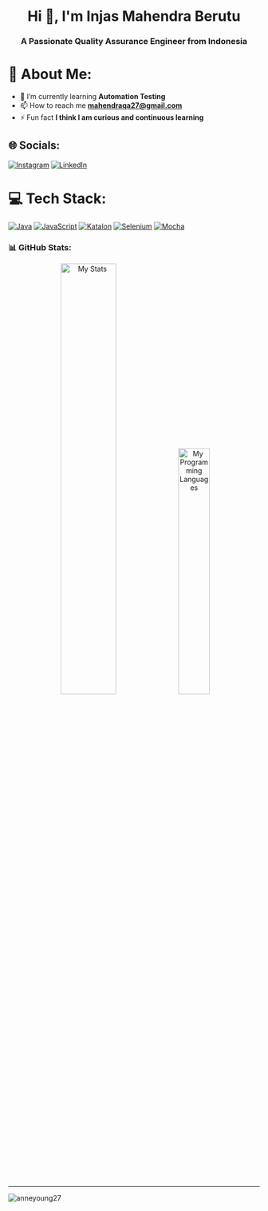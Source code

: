<h1 align="center">Hi 👋, I'm Injas Mahendra Berutu</h1>
<h3 align="center">A Passionate Quality Assurance Engineer from Indonesia</h3>

# 💫 About Me:
- 🌱 I’m currently learning **Automation Testing**
- 📫 How to reach me **mahendraqa27@gmail.com** 
- ⚡ Fun fact **I think I am curious and continuous learning**


## 🌐 Socials:
[![Instagram](https://img.shields.io/badge/Instagram-%23E4405F.svg?logo=Instagram&logoColor=white)](https://www.instagram.com/mahendra2708_/) [![LinkedIn](https://custom-icon-badges.demolab.com/badge/LinkedIn-0A66C2?logo=linkedin-white&logoColor=fff)](https://www.linkedin.com/in/imb27/)

# 💻 Tech Stack:
[![Java](https://img.shields.io/badge/Java-%23ED8B00.svg?logo=openjdk&logoColor=white)](#)
[![JavaScript](https://img.shields.io/badge/JavaScript-F7DF1E?logo=javascript&logoColor=000)](#)
[![Katalon](https://img.shields.io/badge/Katalon-32B6C4?style=flat&logo=testing-library&logoColor=white)](#)
[![Selenium](https://img.shields.io/badge/Selenium-43B02A?logo=selenium&logoColor=fff)](#)
[![Mocha](https://img.shields.io/badge/Mocha-8D6748?logo=mocha&logoColor=fff)](#)

<h3 align="left">📊 GitHub Stats:</h3>
<p align="center">
  <img alt="My Stats" width="47%" src="https://github-readme-stats.vercel.app/api?username=anneyoung27&show_icons=true&bg_color=00000000&theme=github_dark_dimmed"/>
  <img alt="My Programming Languages" width="35.5%" src="https://github-readme-stats.vercel.app/api/top-langs/?username=anneyoung27&layout=compact&theme=github_dark_dimmed"/>
</p>

---
<p align="left"> <img src="https://komarev.com/ghpvc/?username=anneyoung27&label=Profile%20views&color=0e75b6&style=flat" alt="anneyoung27" /> </p>

<!-- Proudly created with GPRM ( https://gprm.itsvg.in ) -->
